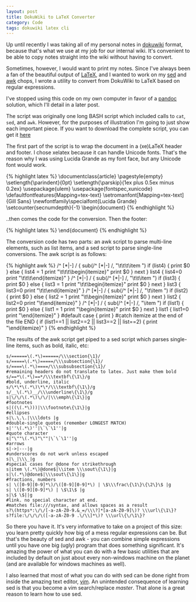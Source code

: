 ```yaml
---
layout: post
title: DokuWiki to LaTeX Converter  
category: Code
tags: dokuwiki latex cli  
---
```


Up until recently I was taking all of my personal notes in [dokuwiki](http://dokuwiki.org) format, because that's what we use at my job for our internal wiki. It's convenient to be able to copy notes straight into the wiki without having to convert. 

Sometimes, however, I would want to print my notes. Since I've always been a fan of the beautiful output of [LaTeX](http://www.latex-project.org/), and I wanted to work on my [sed](https://secure.wikimedia.org/wikipedia/en/wiki/Sed) and [awk](https://secure.wikimedia.org/wikipedia/en/wiki/AWK) chops, I wrote a utility to convert from DokuWiki to LaTeX based on regular expressions.

I've stopped using this code on my own computer in favor of a [pandoc](http://johnmacfarlane.net/pandoc/) solution, which I'll detail in a later post.

The script was originally one long BASH script which included calls to `cat`, `sed`, and `awk`. However, for the purposes of illustration I'm going to just show each important piece. If you want to download the complete script, you can get it [here](http://donaldmerand.com/files/1312559520/doku2tex.sh)



The first part of the script is to wrap the document in a (xe)LaTeX header and footer. I chose xelatex because it can handle Unicode fonts. That's the reason why I was using Lucida Grande as my font face, but any Unicode font would work.

{% highlight latex %}
    \documentclass{article}
    \pagestyle{empty}
    \setlength{\parindent}{0pt}
    \setlength{\parskip}{1ex plus 0.5ex minus 0.2ex}
    \usepackage{ulem}
    \usepackage{fontspec,xunicode}
    \defaultfontfeatures{Mapping=tex-text}
    \setromanfont[Mapping=tex-text]{Gill Sans}
    \newfontfamily\specialfont{Lucida Grande}
    \setcounter{secnumdepth}{-1}
    \begin{document}
{% endhighlight %}

..then comes the code for the conversion. Then the footer:

{% highlight latex %}
  \end{document}
{% endhighlight %}

The conversion code has two parts: an awk script to parse multi-line elements, such as list items, and a sed script to parse single-line conversions. The awk script is as follows:

{% highlight awk %}
    /^        [\*|-] / { 
      sub(/^        [\*|-] /, "\t\t\t\\item ")
      if (list4) { print $0 } else { 
        list4 = 1
        print "\t\t\t\\begin{itemize}"
        print $0
      }
      next
    }
    list4 {
      list4=0
      print "\t\t\t\\end{itemize}"
    }
    /^      [\*|-] / { 
      sub(/^      [\*|-] /, "\t\t\\item ")
      if (list3) { print $0 } else { 
        list3 = 1
        print "\t\t\\begin{itemize}"
        print $0
      }
      next
    }
    list3 {
      list3=0
      print "\t\t\\end{itemize}"
    }
    /^    [\*|-] / { 
      sub(/^    [\*|-] /, "\t\\item ")
      if (list2) { print $0 } else { 
        list2 = 1
        print "\t\\begin{itemize}"
        print $0
      }
      next
    }
    list2 {
      list2=0
      print "\t\\end{itemize}"
    }
    /^  [\*|-] / { 
      sub(/^  [\*|-] /, "\\item ")
      if (list1) { print $0 } else { 
        list1 = 1
        print "\\begin{itemize}"
        print $0
      }
      next
    }
    list1 {
      list1=0
      print "\\end{itemize}"
    }
    #default case
    { print }
    #catch itemize at the end of the file
    END {	if (list1==1 || list2==2 || list3==2 || list==2) {
      print "\\end{itemize}" 
    }
{% endhighlight %}

The results of the awk script get piped to a sed script which parses single-line items, such as bold, italic, etc:

    s/======\(.*\)======/\\\section{\1}/
    s/=====\(.*\)=====/\\\subsection{\1}/
    s/====\(.*\)====/\\\subsubsection{\1}/
    #remaining headers do not translate to latex. Just make them bold
    s/==*\(.*\)==*/\\\textbf\{\1\}/g
    #bold, underline, italic
    s/\*\*\(.*\)\*\*/\\\textbf\{\1\}/g
    s/__\(.*\)__/\\\underline\{\1\}/g
    s|\/\/\(.*\)\/\/|\\\emph\{\1\}|g
    #footnotes
    s|((\(.*\)))|\\\footnote\{\1\}|g
    #ellipses
    s|\.\.\.|\\\ldots |g
    #double-single quotes (remember LONGEST MATCH)
    s|''\(.*\)''|\`\`\1''|g
    #quote character
    s|"\""\(.*\)"\""|\`\`\1''|g
    #arrows
    s|->|---|g
    #underscores do not work unless escaped
    s|\_|\\\_|g
    #special cases for @done for strikethrough
    s|item \(.*\)@done$|\\item \\\sout\{\1\}|g
    s|\(.*\)@done$|\\\sout\{\1\}|g
    #fractions, numbers
    s| \([0-9][0-9]*\)/\([0-9][0-9]*\) | \$\\\frac\{\1\}\{\2\}\$ |g
    s| \([0-9][0-9]*\) | \$\1\$ |g
    s|\$ \$||g
    #link. no special character at end. 
    #matches file:///syntax, and allows spaces as a result
    s?\(https*:\/\/[-a-zA-Z0-9.&_=/\\\?]*[a-zA-Z0-9]\)? \\\url\{\1\}?
    s?file:\/\/\/\([-a-zA-Z0-9 .\/\\]*\)? \\\url\{\/\1\}?

So there you have it. It's very informative to take on a project of this size: you learn pretty quickly how big of a mess regular expressions can be. But that's the beauty of sed and awk - you can combine simple expressions until you have one big (ugly) program that does something significant. It's amazing the power of what you can do with a few basic utilities that are included by default on just about every non-windows machine on the planet (and are available for windows machines as well).

I also learned that most of what you can do with sed can be done right from inside the amazing text editor, [vim](http://www.vim.org/). An unintended consequence of learning sed is that you become a vim search/replace _master_. That alone is a great reason to learn how to use sed.
